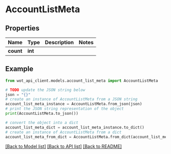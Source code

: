 # AccountListMeta


## Properties

Name | Type | Description | Notes
------------ | ------------- | ------------- | -------------
**count** | **int** |  | 

## Example

```python
from wot_api_client.models.account_list_meta import AccountListMeta

# TODO update the JSON string below
json = "{}"
# create an instance of AccountListMeta from a JSON string
account_list_meta_instance = AccountListMeta.from_json(json)
# print the JSON string representation of the object
print(AccountListMeta.to_json())

# convert the object into a dict
account_list_meta_dict = account_list_meta_instance.to_dict()
# create an instance of AccountListMeta from a dict
account_list_meta_from_dict = AccountListMeta.from_dict(account_list_meta_dict)
```
[[Back to Model list]](../README.md#documentation-for-models) [[Back to API list]](../README.md#documentation-for-api-endpoints) [[Back to README]](../README.md)


